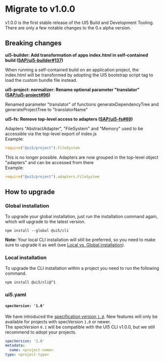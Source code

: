 # Migrate to v1.0.0

v1.0.0 is the first stable release of the UI5 Build and Development Tooling. There are only a few notable changes to the 0.x alpha version.

## Breaking changes

**ui5-builder: Add transformation of apps index.html in self-contained build ([SAP/ui5-builder#137](https://github.com/SAP/ui5-builder/pull/137))**

When running a self-contained build on an application project, the
index.html will be transformed by adopting the UI5 bootstrap script tag
to load the custom bundle file instead.

**ui5-project: normalizer: Rename optional parameter "translator" ([SAP/ui5-project#96](https://github.com/SAP/ui5-project/pull/96))**

Renamed parameter "translator" of functions generateDependencyTree and generateProjectTree to "translatorName"

**ui5-fs: Remove top-level access to adapters ([SAP/ui5-fs#69](https://github.com/SAP/ui5-fs/pull/69))**

Adapters "AbstractAdapter", "FileSystem" and "Memory" used to be accessible via the top-level export of index.js  
Example:
```js
require("@ui5/project").FileSystem
```

This is no longer possible. Adapters are now grouped in the top-level object "adapters" and can be accessed from there  
Example:
```js
require("@ui5/project").adapters.FileSystem
```

## How to upgrade

### Global installation

To upgrade your global installation, just run the installation command again, which will upgrade to the latest version.

```
npm install --global @ui5/cli
```

**Note:** Your local CLI installation will still be preferred, so you need to make sure to upgrade it as well (see [Local vs. Global installation](https://github.com/SAP/ui5-cli#local-vs-global-installation)).

### Local installation

To upgrade the CLI installation within a project you need to run the following command.

```
npm install @ui5/cli@^1
```

### ui5.yaml

#### `specVersion: '1.0'`

We have introduced the [specification version `1.0`](https://github.com/SAP/ui5-project/blob/master/docs/Configuration.md#specification-version-10).
New features will only be available for projects with specVersion `1.0` or newer.  
The specVersion `0.1` will be compatible with the UI5 CLI v1.0.0, but we still recommend to adopt your projects.

```yaml
specVersion: '1.0'
metadata:
  name: <project-name>
type: <project-type>
```
